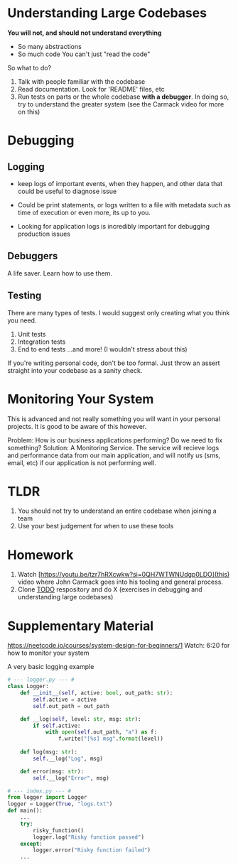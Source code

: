 # Understanding Large Codebases
__You will not, and should not understand everything__
* So many abstractions
* So much code
You can't just "read the code"  

So what to do? 
1. Talk with people familiar with the codebase
2. Read documentation. Look for 'README' files, etc
2. Run tests on parts or the whole codebase __with a debugger__. In doing so, try to understand the greater system (see the Carmack video for more on this)

# Debugging
## Logging
* keep logs of important events, when they happen, and other data that could be useful to diagnose issue
* Could be print statements, or logs written to a file with metadata such as time of execution or even more, its up to you.

* Looking for application logs is incredibly important for debugging production issues

## Debuggers
A life saver. Learn how to use them.

## Testing
There are many types of tests. I would suggest only creating what you think you need.

1. Unit tests
2. Integration tests
3. End to end tests
...and more! (I wouldn't stress about this)

If you're writing personal code, don't be too formal. Just throw an assert straight into your codebase as a sanity check.  

<!-- TODO: Might want to move this to the business sections under advanced debugging? -->
# Monitoring Your System
This is advanced and not really something you will want in your personal projects.
It is good to be aware of this however.

Problem: How is our business applications performing? Do we need to fix something?
Solution: A Monitoring Service. The service will recieve logs and performance data from our main application, and will notify us (sms, email, etc) if our application is not performing well. 

# TLDR
1. You should not try to understand an entire codebase when joining a team
2. Use your best judgement for when to use these tools 

# Homework
1. Watch [https://youtu.be/tzr7hRXcwkw?si=0QH7WTWNUdgp0LDO](this) video where John Carmack goes into his tooling and general process. 
2. Clone [TODO](this) respository and do X (exercises in debugging and understanding large codebases)


# Supplementary Material
https://neetcode.io/courses/system-design-for-beginners/1 Watch: 6:20 for how to monitor your system

A very basic logging example
```python
# --- logger.py --- # 
class Logger:
    def __init__(self, active: bool, out_path: str):
        self.active = active
        self.out_path = out_path

    def __log(self, level: str, msg: str):
        if self.active:
            with open(self.out_path, "a") as f:
                f.write("[%s] msg".format(level))
    
    def log(msg: str):
        self.__log("Log", msg)

    def error(msg: str):
        self.__log("Error", msg)

# --- index.py --- # 
from logger import Logger
logger = Logger(True, "logs.txt")
def main():
    ...
    try:
        risky_function()
        logger.log("Risky function passed")
    except:
        logger.error("Risky function failed")
    ...

```